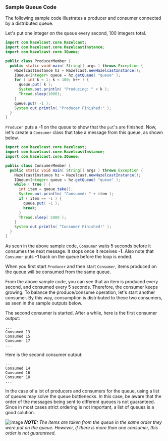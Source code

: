 
### Sample Queue Code

The following sample code illustrates a producer and consumer connected by a distributed queue.

Let's put one integer on the queue every second, 100 integers total.

```java
import com.hazelcast.core.Hazelcast;
import com.hazelcast.core.HazelcastInstance;
import com.hazelcast.core.IQueue;

public class ProducerMember {
  public static void main( String[] args ) throws Exception {
    HazelcastInstance hz = Hazelcast.newHazelcastInstance();
    IQueue<Integer> queue = hz.getQueue( "queue" );
    for ( int k = 1; k < 100; k++ ) {
      queue.put( k );
      System.out.println( "Producing: " + k );
      Thread.sleep(1000);
    }
    queue.put( -1 );
    System.out.println( "Producer Finished!" );
  }
}
``` 

`Producer` puts a **-1** on the queue to show that the `put`'s are finished. Now, let's create a `Consumer` class that take a message from this queue, as shown below.


```java
import com.hazelcast.core.Hazelcast;
import com.hazelcast.core.HazelcastInstance;
import com.hazelcast.core.IQueue;

public class ConsumerMember {
  public static void main( String[] args ) throws Exception {
    HazelcastInstance hz = Hazelcast.newHazelcastInstance();
    IQueue<Integer> queue = hz.getQueue( "queue" );
    while ( true ) {
      int item = queue.take();
      System.out.println( "Consumed: " + item );
      if ( item == -1 ) {
        queue.put( -1 );
        break;
      }
      Thread.sleep( 5000 );
    }
    System.out.println( "Consumer Finished!" );
  }
}
```

As seen in the above sample code, `Consumer` waits 5 seconds before it consumes the next message. It stops once it receives **-1**. Also note that `Consumer` puts **-1** back on the queue before the loop is ended. 

When you first start `Producer` and then start `Consumer`, items produced on the queue will be consumed from the same queue.

From the above sample code, you can see that an item is produced every second, and consumed every 5 seconds. Therefore, the consumer keeps growing. To balance the produce/consume operation, let's start another consumer. By this way, consumption is distributed to these two consumers, as seen in the sample outputs below. 

The second consumer is started. After a while, here is the first consumer output:

```plain
...
Consumed 13 
Consumed 15
Consumer 17
...
```

Here is the second consumer output:

```plain
...
Consumed 14 
Consumed 16
Consumer 18
...
```

In the case of a lot of producers and consumers for the queue, using a list of queues may solve the queue bottlenecks. In this case, be aware that the order of the messages being sent to different queues is not guaranteed. Since in most cases strict ordering is not important, a list of queues is a good solution.

![image](images/NoteSmall.jpg) ***NOTE:*** *The items are taken from the queue in the same order they were put on the queue. However, if there is more than one consumer, this order is not guaranteed.*
